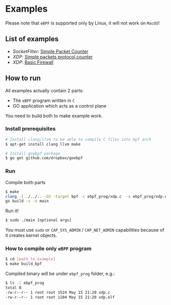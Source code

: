 # Examples

Please note that `eBPF` is supported only by Linux, it will not work on `MacOS`!

## List of examples
- *SocketFilter*: [Simple Packet Counter](https://github.com/dropbox/goebpf/tree/master/examples/socket_filter/packet_counter)
- *XDP*: [Simple packets protocol counter](https://github.com/dropbox/goebpf/tree/master/examples/xdp/packet_counter)
- *XDP*: [Basic Firewall](https://github.com/dropbox/goebpf/tree/master/examples/xdp/basic_firewall)

## How to run
All examples actually contain 2 parts:
- The `eBPF` program written in `C`
- GO application which acts as a control plane

You need to build both to make example work.

### Install prerequisites
```bash
# Install clang/llvm to be able to compile C files into bpf arch
$ apt-get install clang llvm make

# Install goebpf package
$ go get github.com/dropbox/goebpf

```

### Run
Compile both parts
```bash
$ make
clang -I../../.. -O2 -target bpf -c ebpf_prog/xdp.c  -o ebpf_prog/xdp.elf
go build -v -o main
```
Run it!

```bash
$ sudo ./main [optional args]
```
You must use `sudo` or `CAP_SYS_ADMIN` / `CAP_NET_ADMIN` capabilities because of it creates kernel objects.

### How to compile only `eBPF` program
```bash
$ cd [path_to_example]
$ make build_bpf
```
Compiled binary will be under `ebpf_prog` folder, e.g.:
```bash
$ ls -l ebpf_prog
total 8
-rw-r--r-- 1 root root 1524 May 15 21:20 xdp.c
-rw-r--r-- 1 root root 1104 May 15 21:20 xdp.elf
```
